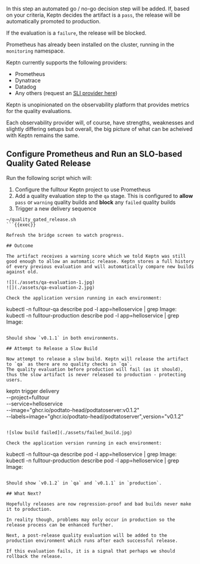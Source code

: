 In this step an automated go / no-go decision step will be added. If, based on your criteria, Keptn decides the artifact is a `pass`, the release will be automatically promoted to production.

If the evaluation is a `failure`, the release will be blocked.

Prometheus has already been installed on the cluster, running in the `monitoring` namespace.

Keptn currently supports the following providers:

- Prometheus
- Dynatrace
- Datadog
- Any others (request an [SLI provider here](https://github.com/keptn/integrations/issues))

Keptn is unopinionated on the observability platform that provides metrics for the quality evaluations.

Each observability provider will, of course, have strengths, weaknesses and slightly differing setups but overall, the big picture of what can be acheived with Keptn remains the same.

## Configure Prometheus and Run an SLO-based Quality Gated Release

Run the following script which will:

1. Configure the fulltour Keptn project to use Prometheus
2. Add a quality evaluation step to the `qa` stage. This is configured to **allow** `pass` or `warning` quality builds and **block** any `failed` quality builds
3. Trigger a new delivery sequence

```
~/quality_gated_release.sh
```{{exec}}

Refresh the bridge screen to watch progress.

## Outcome

The artifact receives a warning score which we told Keptn was still good enough to allow an automatic release. Keptn stores a full history of every previous evaluation and will automatically compare new builds against old.

![](./assets/qa-evaluation-1.jpg)
![](./assets/qa-evaluation-2.jpg)

Check the application version running in each environment:

```
kubectl -n fulltour-qa describe pod -l app=helloservice | grep Image:
kubectl -n fulltour-production describe pod -l app=helloservice | grep Image:
```{{exec}}

Should show `v0.1.1` in both environments.

## Attempt to Release a Slow Build

Now attempt to release a slow build. Keptn will release the artifact to `qa` as there are no quality checks in `qa`.
The quality evaluation before production will fail (as it should), thus the slow artifact is never released to production - protecting users.

```
keptn trigger delivery \
--project=fulltour \
--service=helloservice \
--image="ghcr.io/podtato-head/podtatoserver:v0.1.2" \
--labels=image="ghcr.io/podtato-head/podtatoserver",version="v0.1.2"
```{{exec}}

![slow build failed](./assets/failed_build.jpg)

Check the application version running in each environment:

```
kubectl -n fulltour-qa describe pod -l app=helloservice | grep Image:
kubectl -n fulltour-production describe pod -l app=helloservice | grep Image:
```{{exec}}

Should show `v0.1.2` in `qa` and `v0.1.1` in `production`.

## What Next?

Hopefully releases are now regression-proof and bad builds never make it to production.

In reality though, problems may only occur in production so the release process can be enhanced further.

Next, a post-release quality evaluation will be added to the production environment which runs after each successful release.

If this evaluation fails, it is a signal that perhaps we should rollback the release.
